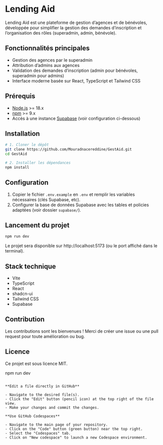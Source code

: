 # Lending Aid

Lending Aid est une plateforme de gestion d’agences et de bénévoles, développée pour simplifier la gestion des demandes d’inscription et l’organisation des rôles (superadmin, admin, bénévole).

## Fonctionnalités principales
- Gestion des agences par le superadmin
- Attribution d’admins aux agences
- Validation des demandes d’inscription (admin pour bénévoles, superadmin pour admins)
- Interface moderne basée sur React, TypeScript et Tailwind CSS

## Prérequis
- [Node.js](https://nodejs.org/) >= 18.x
- [npm](https://www.npmjs.com/) >= 9.x
- Accès à une instance [Supabase](https://supabase.com/) (voir configuration ci-dessous)

## Installation

```bash
# 1. Cloner le dépôt
git clone https://github.com/Mouradnacereddine/GestAid.git
cd GestAid

# 2. Installer les dépendances
npm install
```

## Configuration

1. Copier le fichier `.env.example` en `.env` et remplir les variables nécessaires (clés Supabase, etc).
2. Configurer la base de données Supabase avec les tables et policies adaptées (voir dossier `supabase/`).

## Lancement du projet

```bash
npm run dev
```

Le projet sera disponible sur http://localhost:5173 (ou le port affiché dans le terminal).

## Stack technique
- Vite
- TypeScript
- React
- shadcn-ui
- Tailwind CSS
- Supabase

## Contribution
Les contributions sont les bienvenues ! Merci de créer une issue ou une pull request pour toute amélioration ou bug.

## Licence
Ce projet est sous licence MIT.

npm run dev
```

**Edit a file directly in GitHub**

- Navigate to the desired file(s).
- Click the "Edit" button (pencil icon) at the top right of the file view.
- Make your changes and commit the changes.

**Use GitHub Codespaces**

- Navigate to the main page of your repository.
- Click on the "Code" button (green button) near the top right.
- Select the "Codespaces" tab.
- Click on "New codespace" to launch a new Codespace environment.
